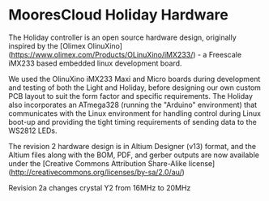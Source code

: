 MooresCloud Holiday Hardware
==============

The Holiday controller is an open source hardware design, originally inspired by the [Olimex OlinuXino] (https://www.olimex.com/Products/OLinuXino/iMX233/) - a Freescale iMX233 based embedded linux development board.

We used the OlinuXino iMX233 Maxi and Micro boards during development and testing of both the Light and Holiday, before designing our own custom PCB layout to suit the form factor and specific requirements.  The Holiday also incorporates an ATmega328 (running the "Arduino" environment) that communicates with the Linux environment for handling control during Linux boot-up and providing the tight timing requirements of sending data to the WS2812 LEDs.

The revision 2 hardware design is in Altium Designer (v13) format, and the Altium files along with the BOM, PDF, and gerber outputs are now available under the [Creative Commons Attribution Share-Alike license] (http://creativecommons.org/licenses/by-sa/2.0/au/)

Revision 2a changes crystal Y2 from 16MHz to 20MHz
